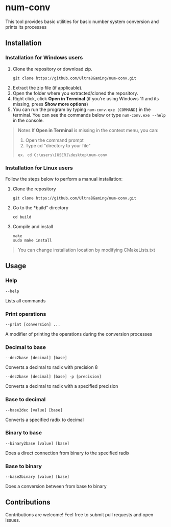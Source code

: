 # num-conv
This tool provides basic utilities for basic number system conversion and prints its processes

## Installation
### Installation for Windows users
1. Clone the repository or download zip.
    ```
    git clone https://github.com/Ultra8Gaming/num-conv.git
    ```
2. Extract the zip file (if applicable).
3. Open the folder where you extracted/cloned the repository.
4. Right click, click **Open in Terminal** (if you're using Windows 11 and its missing, press **Show more options**)
5. You can run the program by typing `num-conv.exe [COMMAND]` in the terminal. You can see the commands below or type `num-conv.exe --help` in the console.


>Notes
>If **Open in Terminal** is missing in the context menu, you can:
>1. Open the command prompt
>2. Type cd "directory to your file"
>```
>ex. cd C:\users\[USER]\desktop\num-conv
>```

### Installation for Linux users
Follow the steps below to perform a manual installation:
1. Clone the repository
    ```
    git clone https://github.com/Ultra8Gaming/num-conv.git
    ```
2. Go to the *build" directory
    ```
    cd build
    ```
3. Compile and install
    ```
    make
    sudo make install
    ```
> You can change installation location by modifying  CMakeLists.txt


## Usage
### Help
```
--help
```
Lists all commands
### Print operations
```
--print [conversion] ...
```
A modifier of printing the operations during the conversion processes 
### Decimal to base
```
--dec2base [decimal] [base]
```
Converts a decimal to radix with precision 8
```
--dec2base [decimal] [base] -p [precision]
```
Converts a decimal to radix with a specified precision

### Base to decimal
```
--base2dec [value] [base]
```
Converts a specified radix to decimal

### Binary to base
```
--binary2base [value] [base]
```
Does a direct connection from binary to the specified radix

### Base to binary
```
--base2binary [value] [base]
```
Does a conversion between from base to binary

## Contributions
Contributions are welcome! Feel free to submit pull requests and open issues.
